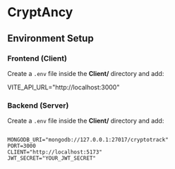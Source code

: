 # CryptAncy


## Environment Setup

### Frontend (Client)
Create a `.env` file inside the **Client/** directory and add:

VITE_API_URL="http://localhost:3000"


### Backend (Server)
Create a `.env` file inside the **Client/** directory and add:

```env

MONGODB_URI="mongodb://127.0.0.1:27017/cryptotrack"
PORT=3000
CLIENT="http://localhost:5173"
JWT_SECRET="YOUR_JWT_SECRET"
